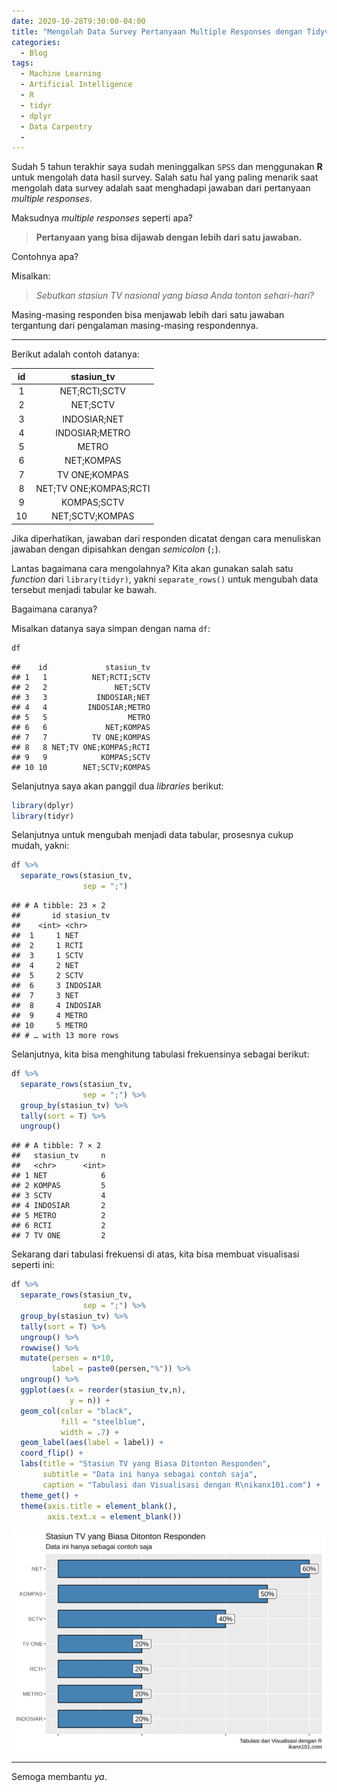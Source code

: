 ```yaml
---
date: 2020-10-28T9:30:00-04:00
title: "Mengolah Data Survey Pertanyaan Multiple Responses dengan Tidyverse"
categories:
  - Blog
tags:
  - Machine Learning
  - Artificial Intelligence
  - R
  - tidyr
  - dplyr
  - Data Carpentry
  - 
---
```



Sudah 5 tahun terakhir saya sudah meninggalkan `SPSS` dan menggunakan
**R** untuk mengolah data hasil survey. Salah satu hal yang paling
menarik saat mengolah data survey adalah saat menghadapi jawaban dari
pertanyaan *multiple responses*.

Maksudnya *multiple responses* seperti apa?

> **Pertanyaan yang bisa dijawab dengan lebih dari satu jawaban.**

Contohnya apa?

Misalkan:

> *Sebutkan stasiun TV nasional yang biasa Anda tonton sehari-hari?*

Masing-masing responden bisa menjawab lebih dari satu jawaban tergantung
dari pengalaman masing-masing respondennya.

------------------------------------------------------------------------

Berikut adalah contoh datanya:

| id  |       stasiun_tv       |
|:---:|:----------------------:|
|  1  |     NET;RCTI;SCTV      |
|  2  |        NET;SCTV        |
|  3  |      INDOSIAR;NET      |
|  4  |     INDOSIAR;METRO     |
|  5  |         METRO          |
|  6  |       NET;KOMPAS       |
|  7  |     TV ONE;KOMPAS      |
|  8  | NET;TV ONE;KOMPAS;RCTI |
|  9  |      KOMPAS;SCTV       |
| 10  |    NET;SCTV;KOMPAS     |

Jika diperhatikan, jawaban dari responden dicatat dengan cara menuliskan
jawaban dengan dipisahkan dengan *semicolon* (`;`).

Lantas bagaimana cara mengolahnya? Kita akan gunakan salah satu
*function* dari `library(tidyr)`, yakni `separate_rows()` untuk mengubah
data tersebut menjadi tabular ke bawah.

Bagaimana caranya?

Misalkan datanya saya simpan dengan nama `df`:

``` r
df
```

    ##    id             stasiun_tv
    ## 1   1          NET;RCTI;SCTV
    ## 2   2               NET;SCTV
    ## 3   3           INDOSIAR;NET
    ## 4   4         INDOSIAR;METRO
    ## 5   5                  METRO
    ## 6   6             NET;KOMPAS
    ## 7   7          TV ONE;KOMPAS
    ## 8   8 NET;TV ONE;KOMPAS;RCTI
    ## 9   9            KOMPAS;SCTV
    ## 10 10        NET;SCTV;KOMPAS

Selanjutnya saya akan panggil dua *libraries* berikut:

``` r
library(dplyr)
library(tidyr)
```

Selanjutnya untuk mengubah menjadi data tabular, prosesnya cukup mudah,
yakni:

``` r
df %>% 
  separate_rows(stasiun_tv,
                sep = ";")
```

    ## # A tibble: 23 × 2
    ##       id stasiun_tv
    ##    <int> <chr>     
    ##  1     1 NET       
    ##  2     1 RCTI      
    ##  3     1 SCTV      
    ##  4     2 NET       
    ##  5     2 SCTV      
    ##  6     3 INDOSIAR  
    ##  7     3 NET       
    ##  8     4 INDOSIAR  
    ##  9     4 METRO     
    ## 10     5 METRO     
    ## # … with 13 more rows

Selanjutnya, kita bisa menghitung tabulasi frekuensinya sebagai berikut:

``` r
df %>% 
  separate_rows(stasiun_tv,
                sep = ";") %>% 
  group_by(stasiun_tv) %>% 
  tally(sort = T) %>% 
  ungroup()
```

    ## # A tibble: 7 × 2
    ##   stasiun_tv     n
    ##   <chr>      <int>
    ## 1 NET            6
    ## 2 KOMPAS         5
    ## 3 SCTV           4
    ## 4 INDOSIAR       2
    ## 5 METRO          2
    ## 6 RCTI           2
    ## 7 TV ONE         2

Sekarang dari tabulasi frekuensi di atas, kita bisa membuat visualisasi
seperti ini:

``` r
df %>% 
  separate_rows(stasiun_tv,
                sep = ";") %>% 
  group_by(stasiun_tv) %>% 
  tally(sort = T) %>% 
  ungroup() %>% 
  rowwise() %>% 
  mutate(persen = n*10,
         label = paste0(persen,"%")) %>% 
  ungroup() %>% 
  ggplot(aes(x = reorder(stasiun_tv,n),
             y = n)) +
  geom_col(color = "black",
           fill = "steelblue",
           width = .7) +
  geom_label(aes(label = label)) +
  coord_flip() +
  labs(title = "Stasiun TV yang Biasa Ditonton Responden",
       subtitle = "Data ini hanya sebagai contoh saja",
       caption = "Tabulasi dan Visualisasi dengan R\nikanx101.com") +
  theme_get() +
  theme(axis.title = element_blank(),
        axis.text.x = element_blank())
```

<img src="https://raw.githubusercontent.com/ikanx101/ikanx101.github.io/master/_posts/data%20carpentry/eugene/separate-post_files/figure-gfm/unnamed-chunk-6-1.png" width="500" style="display: block; margin: auto;" />

------------------------------------------------------------------------

Semoga membantu *ya*.
